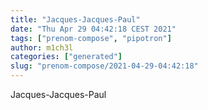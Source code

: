 ```yaml
---
title: "Jacques-Jacques-Paul"
date: "Thu Apr 29 04:42:18 CEST 2021"
tags: ["prenom-compose", "pipotron"]
author: m1ch3l
categories: ["generated"]
slug: "prenom-compose/2021-04-29-04:42:18"
---
```


Jacques-Jacques-Paul
